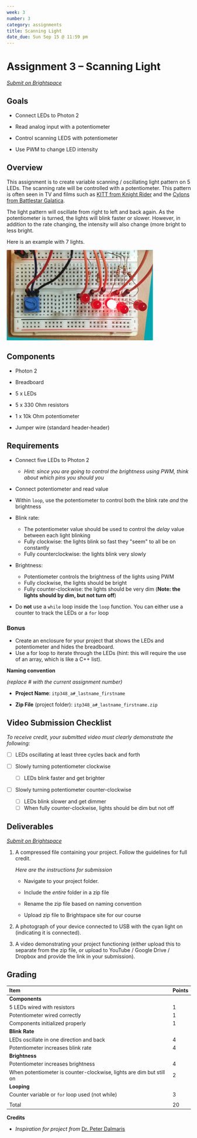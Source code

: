 ```yaml
---
week: 3
number: 3
category: assignments
title: Scanning Light
date_due: Sun Sep 15 @ 11:59 pm
---
```


Assignment 3 – Scanning Light
=============================

*[Submit on Brightspace](https://brightspace.usc.edu)*


Goals
-----

-   Connect LEDs to Photon 2

-   Read analog input with a potentiometer

-   Control scanning LEDS with potentiometer

-   Use PWM to change LED intensity

## Overview

This assignment is to create variable scanning / oscillating light pattern on 5
LEDs. The scanning rate will be controlled with a potentiometer. This pattern is
often seen in TV and films such as [KITT from Knight
Rider](https://www.youtube.com/watch?v=WxE2xWZNfOc) and the [Cylons from Battlestar Galatica](https://youtu.be/-z-HQBfnwiA?t=5).

The light pattern will oscillate from right to left and back again. As the
potentiometer is turned, the lights will blink faster or slower. However, in
addition to the rate changing, the intensity will also change (more bright to
less bright.

Here is an example with 7 lights.



<img src="a3_scanning_light.assets/image-20240521160449370.png" alt="" style="width:400px" />

## Components

-   Photon 2

-   Breadboard

-   5 x LEDs

-   5 x 330 Ohm resistors

-   1 x 10k Ohm potentiometer

-   Jumper wire (standard header-header)

## Requirements

-   Connect five LEDs to Photon 2 
    -   *Hint: since you are going to control the brightness using PWM, think about which pins you should you*

-   Connect potentiometer and read value 
-   Within `loop`, use the potentiometer to control both the blink rate *and* the brightness
-   Blink rate: 
    -   The potentiometer value should be used to control the *delay* value between each light blinking
    -   Fully clockwise: the lights blink so fast they "seem" to all be on constantly
    -   Fully counterclockwise: the lights blink very slowly
-   Brightness: 
    -   Potentiometer controls the brightness of the lights using PWM
    -   Fully clockwise, the lights should be bright 
    -   Fully counter-clockwise: the lights should be very dim (**Note: the lights should by dim, but not turn off**)
-   Do **not** use a `while` loop inside the `loop` function. You can either use a counter to track the LEDs or a `for` loop 

### Bonus

-   Create an enclosure for your project that shows the LEDs and potentiometer and hides the breadboard.
-   Use a for loop to iterate through the LEDs (hint: this will require the use
    of an array, which is like a C++ list).

**Naming convention** 

*(replace \# with the current assignment number)*

-   **Project Name**: `itp348_a#_lastname_firstname`

-   **Zip File** (project folder): `itp348_a#_lastname_firstname.zip`

## Video Submission Checklist

*To receive credit, your submitted video must clearly demonstrate the following:*

- [ ] LEDs oscillating at least three cycles back and forth

- [ ] Slowly turning potentiometer clockwise 
  - [ ] LEDs blink faster and get brighter
- [ ] Slowly turning potentiometer counter-clockwise

  - [ ] LEDs blink slower and get dimmer
  - [ ] When fully counter-clockwise, lights should be dim but not off 

Deliverables
------------

*[Submit on Brightspace](https://brightspace.usc.edu)*


1.  A compressed file containing your project. Follow the guidelines for full
    credit.

    *Here are the instructions for submission*

    
    - Navigate to your project folder.
    
    - Include the *entire* folder in a zip file
    
    - Rename the zip file based on naming convention
    
    - Upload zip file to Brightspace site for our course
    
6.  A photograph of your device connected to USB with the cyan light on (indicating it is connected).

3. A video demonstrating your project functioning (either upload this to separate from the zip file, or upload to YouTube / Google Drive / Dropbox and provide the link in your submission). 

Grading
-------

| Item                              | Points |
|:----------------------------------|--------|
|**Components**                    |      |
|5 LEDs wired with resistors | 1 |
|Potentiometer wired correctly | 1 |
|Components initialized properly | 1 |
|**Blink Rate** |  |
| LEDs oscillate in one direction and back | 4   |
| Potentiometer increases blink rate | 4 |
| **Brightness**                                               |      |
| Potentiometer increases brightness                           | 4 |
| When potentiometer is counter-clockwise, lights are dim but still on | 2 |
| **Looping**                                                  |  |
| Counter variable or `for` loop used (not while)              | 3 |
|                                   |        |
| Total                             | 20     |

**Credits**

- *Inspiration for project from* [Dr. Peter Dalmaris](https://www.udemy.com/course/arduino-step-by-step-2017-getting-started-projects/)
